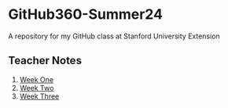 # GitHub360-Summer24
A repository for my GitHub class at Stanford University Extension

## Teacher Notes
1. [Week One](week01-gitbasics.md)
1. [Week Two](week02-gitbasics.md)
1. [Week Three](week03-gitbasics.md)
